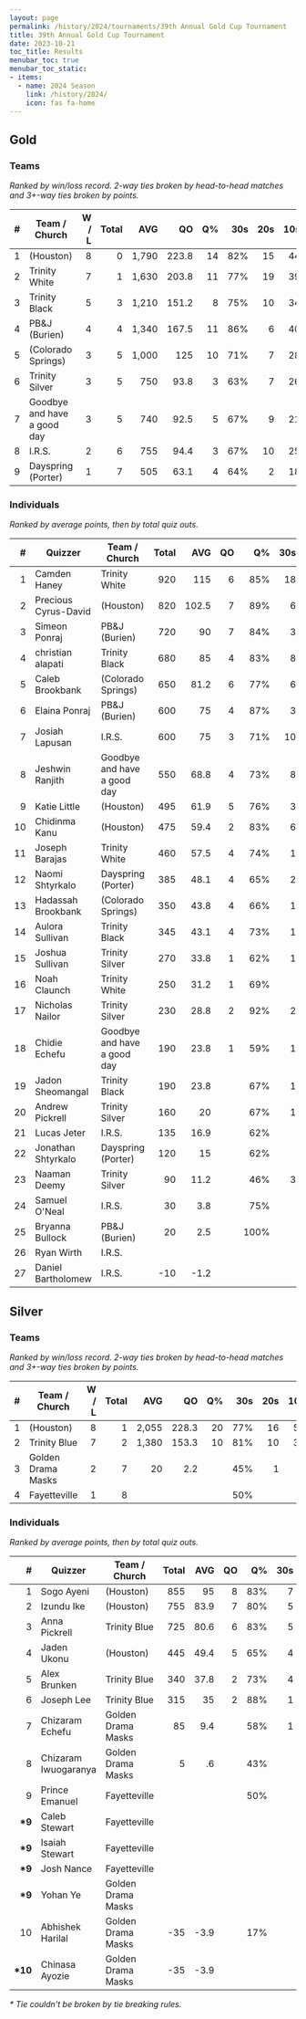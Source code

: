 ```yaml
---
layout: page
permalink: /history/2024/tournaments/39th Annual Gold Cup Tournament
title: 39th Annual Gold Cup Tournament
date: 2023-10-21
toc_title: Results
menubar_toc: true
menubar_toc_static:
- items:
  - name: 2024 Season
    link: /history/2024/
    icon: fas fa-home
---
```


## Gold
### Teams

*Ranked by win/loss record. 2-way ties broken by head-to-head matches and 3+-way ties broken by points.*

| # | Team / Church | W / L | Total | AVG | QO | Q% | 30s | 20s | 10s |
|--:|---|--:|--:|--:|--:|--:|--:|--:|--:|
| 1 | (Houston) | 8 | 0 | 1,790 | 223.8 | 14 | 82% | 15 | 44 | 35 |
| 2 | Trinity White | 7 | 1 | 1,630 | 203.8 | 11 | 77% | 19 | 39 | 29 |
| 3 | Trinity Black | 5 | 3 | 1,210 | 151.2 | 8 | 75% | 10 | 34 | 31 |
| 4 | PB&J (Burien) | 4 | 4 | 1,340 | 167.5 | 11 | 86% | 6 | 40 | 26 |
| 5 | (Colorado Springs) | 3 | 5 | 1,000 | 125 | 10 | 71% | 7 | 28 | 30 |
| 6 | Trinity Silver | 3 | 5 | 750 | 93.8 | 3 | 63% | 7 | 26 | 33 |
| 7 | Goodbye and have a good day | 3 | 5 | 740 | 92.5 | 5 | 67% | 9 | 21 | 19 |
| 8 | I.R.S. | 2 | 6 | 755 | 94.4 | 3 | 67% | 10 | 25 | 13 |
| 9 | Dayspring (Porter) | 1 | 7 | 505 | 63.1 | 4 | 64% | 2 | 18 | 24 |

### Individuals

*Ranked by average points, then by total quiz outs.*

| # | Quizzer | Team / Church | Total | AVG | QO | Q% | 30s | 20s | 10s |
|--:|---|---|--:|--:|--:|--:|--:|--:|--:|
| 1 | Camden Haney | Trinity White | 920 | 115 | 6 | 85% | 18 | 17 |  |
| 2 | Precious Cyrus-David | (Houston) | 820 | 102.5 | 7 | 89% | 6 | 22 | 11 |
| 3 | Simeon Ponraj | PB&J (Burien) | 720 | 90 | 7 | 84% | 3 | 22 | 12 |
| 4 | christian alapati | Trinity Black | 680 | 85 | 4 | 83% | 8 | 22 |  |
| 5 | Caleb Brookbank | (Colorado Springs) | 650 | 81.2 | 6 | 77% | 6 | 16 | 14 |
| 6 | Elaina Ponraj | PB&J (Burien) | 600 | 75 | 4 | 87% | 3 | 18 | 12 |
| 7 | Josiah Lapusan | I.R.S. | 600 | 75 | 3 | 71% | 10 | 19 |  |
| 8 | Jeshwin Ranjith | Goodbye and have a good day | 550 | 68.8 | 4 | 73% | 8 | 14 | 8 |
| 9 | Katie Little | (Houston) | 495 | 61.9 | 5 | 76% | 3 | 9 | 19 |
| 10 | Chidinma Kanu | (Houston) | 475 | 59.4 | 2 | 83% | 6 | 13 | 5 |
| 11 | Joseph Barajas | Trinity White | 460 | 57.5 | 4 | 74% | 1 | 12 | 19 |
| 12 | Naomi Shtyrkalo | Dayspring (Porter) | 385 | 48.1 | 4 | 65% | 2 | 16 | 8 |
| 13 | Hadassah Brookbank | (Colorado Springs) | 350 | 43.8 | 4 | 66% | 1 | 12 | 16 |
| 14 | Aulora Sullivan | Trinity Black | 345 | 43.1 | 4 | 73% | 1 | 5 | 21 |
| 15 | Joshua Sullivan | Trinity Silver | 270 | 33.8 | 1 | 62% | 1 | 10 | 15 |
| 16 | Noah Claunch | Trinity White | 250 | 31.2 | 1 | 69% |  | 10 | 10 |
| 17 | Nicholas Nailor | Trinity Silver | 230 | 28.8 | 2 | 92% | 2 | 5 | 4 |
| 18 | Chidie Echefu | Goodbye and have a good day | 190 | 23.8 | 1 | 59% | 1 | 7 | 11 |
| 19 | Jadon Sheomangal | Trinity Black | 190 | 23.8 |  | 67% | 1 | 7 | 10 |
| 20 | Andrew Pickrell | Trinity Silver | 160 | 20 |  | 67% | 1 | 3 | 14 |
| 21 | Lucas Jeter | I.R.S. | 135 | 16.9 |  | 62% |  | 5 | 11 |
| 22 | Jonathan Shtyrkalo | Dayspring (Porter) | 120 | 15 |  | 62% |  | 2 | 16 |
| 23 | Naaman Deemy | Trinity Silver | 90 | 11.2 |  | 46% | 3 | 8 |  |
| 24 | Samuel O'Neal | I.R.S. | 30 | 3.8 |  | 75% |  | 1 | 2 |
| 25 | Bryanna Bullock | PB&J (Burien) | 20 | 2.5 |  | 100% |  |  | 2 |
| 26 | Ryan Wirth | I.R.S. |  |  |  |  |  |  |  |
| 27 | Daniel Bartholomew | I.R.S. | -10 | -1.2 |  |  |  |  |  |
## Silver
### Teams

*Ranked by win/loss record. 2-way ties broken by head-to-head matches and 3+-way ties broken by points.*

| # | Team / Church | W / L | Total | AVG | QO | Q% | 30s | 20s | 10s |
|--:|---|--:|--:|--:|--:|--:|--:|--:|--:|
| 1 | (Houston) | 8 | 1 | 2,055 | 228.3 | 20 | 77% | 16 | 56 | 42 |
| 2 | Trinity Blue | 7 | 2 | 1,380 | 153.3 | 10 | 81% | 10 | 34 | 41 |
| 3 | Golden Drama Masks | 2 | 7 | 20 | 2.2 |  | 45% | 1 | 2 | 15 |
| 4 | Fayetteville | 1 | 8 |  |  |  | 50% |  |  | 1 |

### Individuals

*Ranked by average points, then by total quiz outs.*

| # | Quizzer | Team / Church | Total | AVG | QO | Q% | 30s | 20s | 10s |
|--:|---|---|--:|--:|--:|--:|--:|--:|--:|
| 1 | Sogo Ayeni | (Houston) | 855 | 95 | 8 | 83% | 7 | 23 | 14 |
| 2 | Izundu Ike | (Houston) | 755 | 83.9 | 7 | 80% | 5 | 22 | 13 |
| 3 | Anna Pickrell | Trinity Blue | 725 | 80.6 | 6 | 83% | 5 | 19 | 15 |
| 4 | Jaden Ukonu | (Houston) | 445 | 49.4 | 5 | 65% | 4 | 11 | 15 |
| 5 | Alex Brunken | Trinity Blue | 340 | 37.8 | 2 | 73% | 4 | 9 | 11 |
| 6 | Joseph Lee | Trinity Blue | 315 | 35 | 2 | 88% | 1 | 6 | 15 |
| 7 | Chizaram Echefu | Golden Drama Masks | 85 | 9.4 |  | 58% | 1 | 2 | 11 |
| 8 | Chizaram Iwuogaranya | Golden Drama Masks | 5 | .6 |  | 43% |  |  | 3 |
| 9 | Prince Emanuel | Fayetteville |  |  |  | 50% |  |  | 1 |
| **\*9** | Caleb Stewart | Fayetteville |  |  |  |  |  |  |  |
| **\*9** | Isaiah Stewart | Fayetteville |  |  |  |  |  |  |  |
| **\*9** | Josh Nance | Fayetteville |  |  |  |  |  |  |  |
| **\*9** | Yohan Ye | Golden Drama Masks |  |  |  |  |  |  |  |
| 10 | Abhishek Harilal | Golden Drama Masks | -35 | -3.9 |  | 17% |  |  | 1 |
| **\*10** | Chinasa Ayozie | Golden Drama Masks | -35 | -3.9 |  |  |  |  |  |

*\* Tie couldn't be broken by tie breaking rules.*

